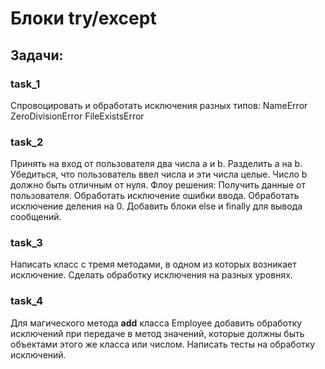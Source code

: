 # Блоки try/except

## Задачи:

### task_1
Спровоцировать и обработать исключения разных типов:
NameError
ZeroDivisionError
FileExistsError

### task_2
Принять на вход от пользователя два числа a и b. Разделить a на b. Убедиться, что 
пользователь ввел числа и эти числа целые. Число b должно быть отличным от нуля.
Флоу решения:
Получить данные от пользователя.
Обработать исключение ошибки ввода.
Обработать исключение деления на 0.
Добавить блоки else и finally для вывода сообщений.

### task_3
Написать класс с тремя методами, в одном из которых возникает исключение.
Сделать обработку исключения на разных уровнях.

### task_4
Для магического метода __add__ класса Employee добавить обработку исключений при 
передаче в метод значений, которые должны быть объектами этого же класса или числом.
Написать тесты на обработку исключений.
